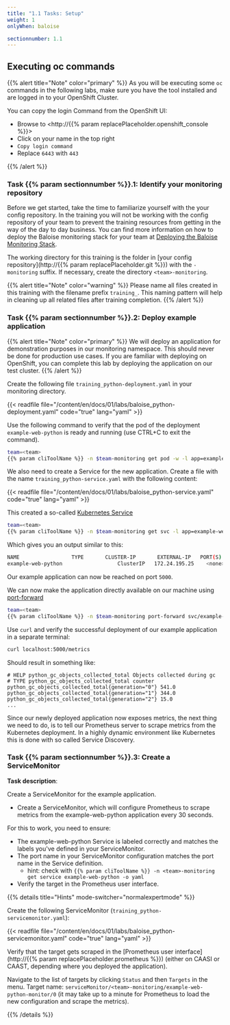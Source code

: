 ```yaml
---
title: "1.1 Tasks: Setup"
weight: 1
onlyWhen: baloise

sectionnumber: 1.1
---
```


## Executing oc commands

{{% alert title="Note" color="primary" %}}
As you will be executing some `oc` commands in the following labs, make sure you have the tool installed and are logged in to your OpenShift Cluster.

You can copy the login Command from the OpenShift UI:
* Browse to <http://{{% param replacePlaceholder.openshift_console %}}>
* Click on your name in the top right
* `Copy login command`
* Replace `6443` with `443`

{{% /alert %}}


### Task {{% param sectionnumber %}}.1: Identify your monitoring repository

Before we get started, take the time to familiarize yourself with the your config repository. In the training you will not be working with the config repository of your team to prevent the training resources from getting in the way of the day to day business. You can find more information on how to deploy the Baloise monitoring stack for your team at [Deploying the Baloise Monitoring Stack](https://confluence.baloisenet.com/atlassian/display/BALMATE/01+-+Deploying+the+Baloise+Monitoring+Stack).

The working directory for this training is the folder in [your config repository](http://{{% param replacePlaceholder.git %}}) with the `-monitoring` suffix. If necessary, create the directory `<team>-monitoring`.

{{% alert title="Note" color="warning" %}}
Please name all files created in this training with the filename prefix `training_`. This naming pattern will help in cleaning up all related files after training completion.
{{% /alert %}}

### Task {{% param sectionnumber %}}.2: Deploy example application

{{% alert title="Note" color="primary" %}}
We will deploy an application for demonstration purposes in our monitoring namespace. This should never be done for production use cases. If you are familiar with deploying on OpenShift, you can complete this lab by deploying the application on our test cluster.
{{% /alert %}}

Create the following file `training_python-deployment.yaml` in your monitoring directory.

{{< readfile file="/content/en/docs/01/labs/baloise_python-deployment.yaml" code="true" lang="yaml" >}}

Use the following command to verify that the pod of the deployment `example-web-python` is ready and running (use CTRL+C to exit the command).

```bash
team=<team>
{{% param cliToolName %}} -n $team-monitoring get pod -w -l app=example-web-python
```

We also need to create a Service for the new application. Create a file with the name `training_python-service.yaml` with the following content:

{{< readfile file="/content/en/docs/01/labs/baloise_python-service.yaml" code="true" lang="yaml" >}}

This created a so-called [Kubernetes Service](https://kubernetes.io/docs/concepts/services-networking/service/)

```bash
team=<team>
{{% param cliToolName %}} -n $team-monitoring get svc -l app=example-web-python
```

Which gives you an output similar to this:

```bash
NAME                 TYPE       CLUSTER-IP       EXTERNAL-IP   PORT(S)          AGE
example-web-python                  ClusterIP   172.24.195.25    <none>        5000/TCP                     24s
```

Our example application can now be reached on port `5000`.

We can now make the application directly available on our machine using [port-forward](https://kubernetes.io/docs/tasks/access-application-cluster/port-forward-access-application-cluster/)

```bash
team=<team>
{{% param cliToolName %}} -n $team-monitoring port-forward svc/example-web-python 5000
```

Use `curl` and verify the successful deployment of our example application in a separate terminal:

```bash
curl localhost:5000/metrics
```

Should result in something like:

```promql
# HELP python_gc_objects_collected_total Objects collected during gc
# TYPE python_gc_objects_collected_total counter
python_gc_objects_collected_total{generation="0"} 541.0
python_gc_objects_collected_total{generation="1"} 344.0
python_gc_objects_collected_total{generation="2"} 15.0
...
```

Since our newly deployed application now exposes metrics, the next thing we need to do, is to tell our Prometheus server to scrape metrics from the Kubernetes deployment. In a highly dynamic environment like Kubernetes this is done with so called Service Discovery.

### Task {{% param sectionnumber %}}.3: Create a ServiceMonitor

**Task description**:

Create a ServiceMonitor for the example application.

* Create a ServiceMonitor, which will configure Prometheus to scrape metrics from the example-web-python application every 30 seconds.

For this to work, you need to ensure:

* The example-web-python Service is labeled correctly and matches the labels you've defined in your ServiceMonitor.
* The port name in your ServiceMonitor configuration matches the port name in the Service definition.
  * hint: check with `{{% param cliToolName %}} -n <team>-monitoring get service example-web-python -o yaml`
* Verify the target in the Prometheus user interface.

{{% details title="Hints" mode-switcher="normalexpertmode" %}}

Create the following ServiceMonitor (`training_python-servicemonitor.yaml`):

{{< readfile file="/content/en/docs/01/labs/baloise_python-servicemonitor.yaml" code="true" lang="yaml" >}}

Verify that the target gets scraped in the [Prometheus user interface](http://{{% param replacePlaceholder.prometheus %}}) (either on CAASI or CAAST, depending where you deployed the application).

Navigate to the list of targets by clicking `Status` and then `Targets` in the menu. Target name: `serviceMonitor/<team>-monitoring/example-web-python-monitor/0` (it may take up to a minute for Prometheus to load the new
configuration and scrape the metrics).

{{% /details %}}

